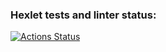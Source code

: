 ### Hexlet tests and linter status:
[![Actions Status](https://github.com/roman-mash/frontend-project-lvl2/workflows/hexlet-check/badge.svg)](https://github.com/roman-mash/frontend-project-lvl2/actions)